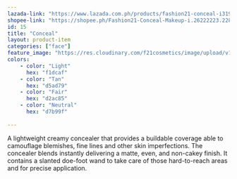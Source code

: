 ```yaml
---
lazada-link: "https://www.lazada.com.ph/products/fashion21-conceal-i319446532-s660516889.html?spm=a2o4l.searchlist.list.1.7b644e30aFoimt&search=1"
shopee-link: "https://shopee.ph/Fashion21-Conceal-Makeup-i.26222223.2283700914"
id: 15
title: "Conceal"
layout: product-item
categories: ["face"]
feature_image: "https://res.cloudinary.com/f21cosmetics/image/upload/v1565323025/conceal.jpg"
colors:
    - color: "Light"
      hex: "f1dcaf"
    - color: "Tan"
      hex: "d5ad79"
    - color: "Fair"
      hex: "d2ac85"
    - color: "Neutral"
      hex: "d7b99f"
    
---
```

A lightweight creamy concealer that provides a buildable coverage able to camouflage blemishes, fine lines and other skin imperfections. The concealer blends instantly delivering a matte, even, and non-cakey finish. It contains a slanted doe-foot wand to take care of those hard-to-reach areas and for precise application.
